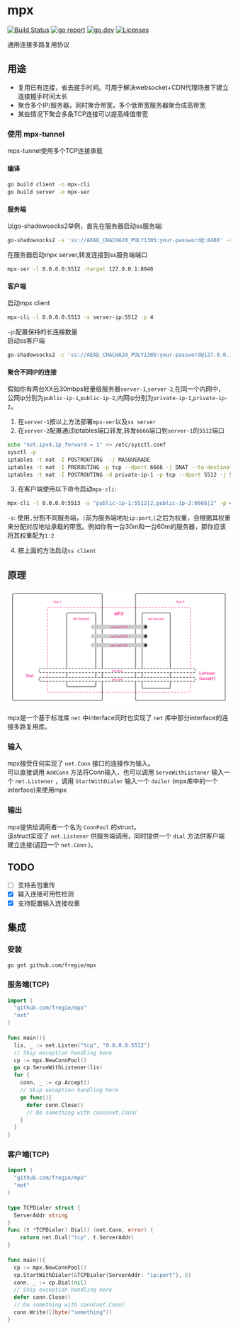 # mpx
<p align="left">
<a href="https://github.com/fregie/mpx/actions?query=workflow%3ABuild"><img src="https://github.com/fregie/mpx/workflows/Build/badge.svg" alt="Build Status"></a>
<a href="https://goreportcard.com/report/github.com/fregie/mpx"><img src="https://goreportcard.com/badge/github.com/fregie/mpx" alt="go report"></a>
<a href="https://pkg.go.dev/github.com/fregie/mpx"><img src="https://img.shields.io/badge/go.dev-reference-007d9c?logo=go&logoColor=white" alt="go.dev"></a>
<a href="https://opensource.org/licenses/GPL-3-Clause"><img src="https://img.shields.io/badge/license-GPL3-orange.svg" alt="Licenses"></a>
</p>

  
通用连接多路复用协议

## 用途
* 复用已有连接，省去握手时间。可用于解决websocket+CDN代理场景下建立连接握手时间太长
* 聚合多个IP/服务器，同时聚合带宽，多个低带宽服务器聚合成高带宽
* 某些情况下聚合多条TCP连接可以提高峰值带宽

### 使用 mpx-tunnel
mpx-tunnel使用多个TCP连接承载
#### 编译
```bash
go build client -o mpx-cli
go build server -o mpx-ser
```
#### 服务端
以go-shadowsocks2举例，首先在服务器启动ss服务端:
```bash
go-shadowsocks2 -s 'ss://AEAD_CHACHA20_POLY1305:your-password@:8488' -verbose
```
在服务器启动mpx server,转发连接到ss服务端端口
```bash
mpx-ser -l 0.0.0.0:5512 -target 127.0.0.1:8848
```
#### 客户端
启动mpx client
```bash
mpx-cli -l 0.0.0.0:5513 -s server-ip:5512 -p 4
```
`-p`:配置保持的长连接数量  
启动ss客户端
```bash
go-shadowsocks2 -c 'ss://AEAD_CHACHA20_POLY1305:your-password@127.0.0.1:5513' -socks :1080 -verbose
```

#### 聚合不同IP的连接
假如你有两台XX云30mbps轻量级服务器`server-1`,`server-2`,在同一个内网中，公网ip分别为`public-ip-1`,`public-ip-2`,内网ip分别为`private-ip-1`,`private-ip-2`。
1. 在`server-1`按以上方法部署`mpx-ser`以及`ss server`
2. 在`server-2`配置通过iptables端口转发,转发`6666`端口到`server-1`的`5512`端口
```bash
echo "net.ipv4.ip_forward = 1" >> /etc/sysctl.conf
sysctl -p
iptables -t nat -I POSTROUTING  -j MASQUERADE
iptables -t nat -I PREROUTING -p tcp --dport 6666 -j DNAT --to-destination private-ip-1:5512
iptables -t nat -I POSTROUTING -d private-ip-1 -p tcp --dport 5512 -j SNAT --to-source private-ip-2
```
3. 在客户端使用以下命令启动`mpx-cli`:
```bash
mpx-cli -l 0.0.0.0:5513 -s "public-ip-1:5512|2,public-ip-2:6666|2" -p 4
```
`-s`: 使用`,`分割不同服务端，`|`前为服务端地址`ip:port`,`|`之后为权重，会根据其权重来分配对应地址承载的带宽。例如你有一台30m和一台60m的服务器，那你应该将其权重配为`1:2`

4. 按上面的方法启动`ss client`

## 原理

![mpx](./MPX.png)

mpx是一个基于标准库 `net` 中interface同时也实现了 `net` 库中部分interface的连接多路复用库。  

### 输入

mpx接受任何实现了 `net.Conn` 接口的连接作为输入。  
可以直接调用 `AddConn` 方法将Conn输入，也可以调用 `ServeWithListener` 输入一个 `net.Listener` ，调用 `StartWithDialer` 输入一个 `dailer` (mpx库中的一个interface)来使用mpx

### 输出

mpx提供给调用者一个名为 `ConnPool` 的struct。  
该struct实现了 `net.Listener` 供服务端调用，同时提供一个 `dial` 方法供客户端建立连接(返回一个 `net.Conn` )。

## TODO
- [ ] 支持丢包重传
- [x] 输入连接可用性检测
- [x] 支持配置输入连接权重

## 集成
### 安装
```shell
go get github.com/fregie/mpx
```
### 服务端(TCP)
```go
import (
  "github.com/fregie/mpx"
  "net"
)

func main(){
  lis, _ := net.Listen("tcp", "0.0.0.0:5512")
  // Skip exception handling here
  cp := mpx.NewConnPool()
  go cp.ServeWithListener(lis)
  for {
    conn, _ := cp.Accept()
    // Skip exception handling here
    go func(){
      defer conn.Close()
      // Do something with conn(net.Conn)
    }
  }
}
```

### 客户端(TCP)
```go
import (
  "github.com/fregie/mpx"
  "net"
)

type TCPDialer struct {
  ServerAddr string
}
func (t *TCPDialer) Dial() (net.Conn, error) {
	return net.Dial("tcp", t.ServerAddr)
}

func main(){
  cp := mpx.NewConnPool()
  cp.StartWithDialer(&TCPDialer{ServerAddr: "ip:port"}, 5)
  conn, _ := cp.Dial(nil)
  // Skip exception handling here
  defer conn.Close()
  // Do something with conn(net.Conn)
  conn.Write([]byte("something"))
}

```